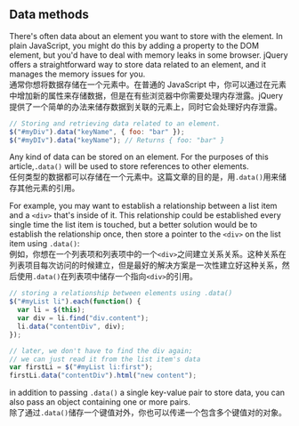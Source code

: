 ## Data methods

There's often data about an element you want to store with the element. In plain JavaScript, you might do this by adding a property to the DOM element, but you'd have to deal with memory leaks in some browser. jQuery offers a straightforward way to store data related to an element, and it manages the memory issues for you.  
通常你想将数据存储在一个元素中。在普通的 JavaScript 中，你可以通过在元素中增加新的属性来存储数据，但是在有些浏览器中你需要处理内存泄露。jQuery 提供了一个简单的办法来储存数据到关联的元素上，同时它会处理好内存泄露。

```javascript
// Storing and retrieving data related to an element.
$("#myDiv").data("keyName", { foo: "bar" });
$("#myDIv").data("keyName"); // Returns { foo: "bar" }
```

Any kind of data can be stored on an element. For the purposes of this article,`.data()` will be used to store references to other elements.  
任何类型的数据都可以存储在一个元素中。这篇文章的目的是，用`.data()`用来储存其他元素的引用。

For example, you may want to establish a relationship between a list item and a `<div>` that's inside of it. This relationship could be established every single time the list item is touched, but a better solution would be to establish the relationship once, then store a pointer to the `<div>` on the list item using `.data()`:  
例如，你想在一个列表项和列表项中的一个`<div>`之间建立关系关系。这种关系在列表项目每次访问的时候建立，但是最好的解决方案是一次性建立好这种关系，然后使用`.data()`在列表项中储存一个指向`<div>`的引用。

```javascript
// storing a relationship between elements using .data()
$("#myList li").each(function() {
  var li = $(this);
  var div = li.find("div.content");
  li.data("contentDiv", div);
});

// later, we don't have to find the div again;
// we can just read it from the list item's data
var firstLi = $("#myList li:first");
firstLi.data("contentDiv").html("new content");
```

in addition to passing `.data()` a single key-value pair to store data, you can also pass an object containing one or more pairs.  
除了通过`.data()`储存一个键值对外，你也可以传递一个包含多个键值对的对象。
